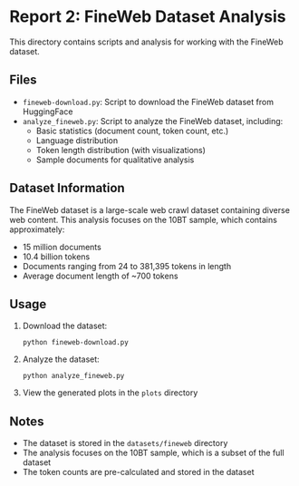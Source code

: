 # Report 2: FineWeb Dataset Analysis

This directory contains scripts and analysis for working with the FineWeb dataset.

## Files

- `fineweb-download.py`: Script to download the FineWeb dataset from HuggingFace
- `analyze_fineweb.py`: Script to analyze the FineWeb dataset, including:
  - Basic statistics (document count, token count, etc.)
  - Language distribution
  - Token length distribution (with visualizations)
  - Sample documents for qualitative analysis

## Dataset Information

The FineWeb dataset is a large-scale web crawl dataset containing diverse web content. This analysis focuses on the 10BT sample, which contains approximately:

- 15 million documents
- 10.4 billion tokens
- Documents ranging from 24 to 381,395 tokens in length
- Average document length of ~700 tokens

## Usage

1. Download the dataset:
   ```
   python fineweb-download.py
   ```

2. Analyze the dataset:
   ```
   python analyze_fineweb.py
   ```

3. View the generated plots in the `plots` directory

## Notes

- The dataset is stored in the `datasets/fineweb` directory
- The analysis focuses on the 10BT sample, which is a subset of the full dataset
- The token counts are pre-calculated and stored in the dataset 
